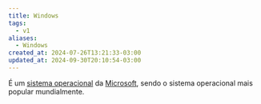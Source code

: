 ```yaml
---
title: Windows
tags:
  - v1
aliases:
  - Windows
created_at: 2024-07-26T13:21:33-03:00
updated_at: 2024-09-30T20:10:54-03:00
---
```


É um [sistema operacional](../../07/07/Sistema_Operacional.md) da [Microsoft](../../../../entrada/2024/07/07/Microsoft.md), sendo o sistema operacional mais popular mundialmente.